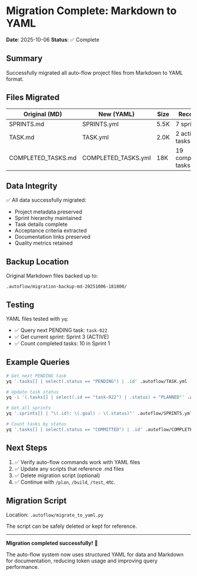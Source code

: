 # Migration Complete: Markdown to YAML

**Date**: 2025-10-06
**Status**: ✅ Complete

## Summary

Successfully migrated all auto-flow project files from Markdown to YAML format.

## Files Migrated

| Original (MD) | New (YAML) | Size | Records |
|---------------|------------|------|---------|
| SPRINTS.md | SPRINTS.yml | 5.5K | 7 sprints |
| TASK.md | TASK.yml | 2.0K | 2 active tasks |
| COMPLETED_TASKS.md | COMPLETED_TASKS.yml | 18K | 19 completed tasks |

## Data Integrity

✅ All data successfully migrated:
- Project metadata preserved
- Sprint hierarchy maintained
- Task details complete
- Acceptance criteria extracted
- Documentation links preserved
- Quality metrics retained

## Backup Location

Original Markdown files backed up to:
```
.autoflow/migration-backup-md-20251006-181800/
```

## Testing

YAML files tested with `yq`:
- ✅ Query next PENDING task: `task-022`
- ✅ Get current sprint: Sprint 3 (ACTIVE)
- ✅ Count completed tasks: 10 in Sprint 1

## Example Queries

```bash
# Get next PENDING task
yq '.tasks[] | select(.status == "PENDING") | .id' .autoflow/TASK.yml | head -1

# Update task status
yq -i '(.tasks[] | select(.id == "task-022") | .status) = "PLANNED"' .autoflow/TASK.yml

# Get all sprints
yq '.sprints[] | "\(.id): \(.goal) - \(.status)"' .autoflow/SPRINTS.yml

# Count tasks by status
yq '.tasks[] | select(.status == "COMMITTED") | .id' .autoflow/COMPLETED_TASKS.yml | wc -l
```

## Next Steps

1. ✅ Verify auto-flow commands work with YAML files
2. ✅ Update any scripts that reference .md files
3. ✅ Delete migration script (optional)
4. ✅ Continue with `/plan`, `/build`, `/test`, etc.

## Migration Script

Location: `.autoflow/migrate_to_yaml.py`

The script can be safely deleted or kept for reference.

---

**Migration completed successfully!** 🎉

The auto-flow system now uses structured YAML for data and Markdown for documentation, reducing token usage and improving query performance.
